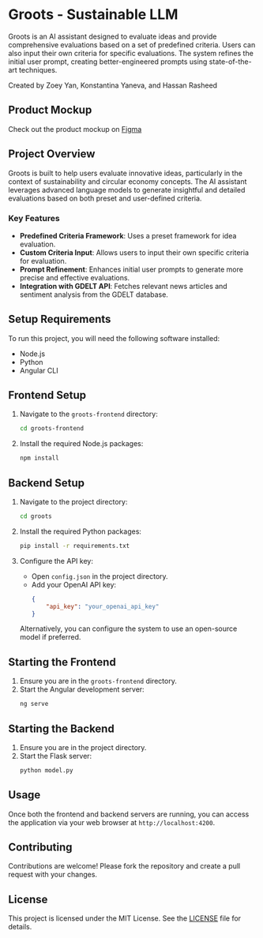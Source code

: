 # Groots - Sustainable LLM

Groots is an AI assistant designed to evaluate ideas and provide comprehensive evaluations based on a set of predefined criteria. Users can also input their own criteria for specific evaluations. The system refines the initial user prompt, creating better-engineered prompts using state-of-the-art techniques.

Created by Zoey Yan, Konstantina Yaneva, and Hassan Rasheed

## Product Mockup
Check out the product mockup on [Figma](https://www.figma.com/proto/Tmn1XLPHLMgVBnOtfNIaNJ/AI-EarthHack?page-id=0%3A1&type=design&node-id=1-2&viewport=492%2C169%2C0.15&t=749bjuNExNLZGM1a-1&scaling=scale-down&starting-point-node-id=1%3A2&mode=design)

## Project Overview
Groots is built to help users evaluate innovative ideas, particularly in the context of sustainability and circular economy concepts. The AI assistant leverages advanced language models to generate insightful and detailed evaluations based on both preset and user-defined criteria.

### Key Features
- **Predefined Criteria Framework**: Uses a preset framework for idea evaluation.
- **Custom Criteria Input**: Allows users to input their own specific criteria for evaluation.
- **Prompt Refinement**: Enhances initial user prompts to generate more precise and effective evaluations.
- **Integration with GDELT API**: Fetches relevant news articles and sentiment analysis from the GDELT database.

## Setup Requirements
To run this project, you will need the following software installed:

- Node.js
- Python
- Angular CLI

## Frontend Setup
1. Navigate to the `groots-frontend` directory:
    ```sh
    cd groots-frontend
    ```

2. Install the required Node.js packages:
    ```sh
    npm install
    ```

## Backend Setup
1. Navigate to the project directory:
    ```sh
    cd groots
    ```

2. Install the required Python packages:
    ```sh
    pip install -r requirements.txt
    ```

3. Configure the API key:
    - Open `config.json` in the project directory.
    - Add your OpenAI API key:
        ```json
        {
            "api_key": "your_openai_api_key"
        }
        ```

    Alternatively, you can configure the system to use an open-source model if preferred.

## Starting the Frontend
1. Ensure you are in the `groots-frontend` directory.
2. Start the Angular development server:
    ```sh
    ng serve
    ```

## Starting the Backend
1. Ensure you are in the project directory.
2. Start the Flask server:
    ```sh
    python model.py
    ```

## Usage
Once both the frontend and backend servers are running, you can access the application via your web browser at `http://localhost:4200`. 

## Contributing
Contributions are welcome! Please fork the repository and create a pull request with your changes.

## License
This project is licensed under the MIT License. See the [LICENSE](LICENSE) file for details.
